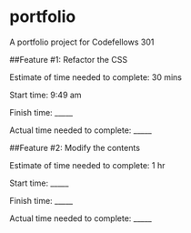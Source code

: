 # portfolio
A portfolio project for Codefellows 301

##Feature #1: Refactor the CSS

Estimate of time needed to complete: 30 mins

Start time: 9:49 am

Finish time: _____

Actual time needed to complete: _____


##Feature #2: Modify the contents

Estimate of time needed to complete: 1 hr

Start time: _____

Finish time: _____

Actual time needed to complete: _____
